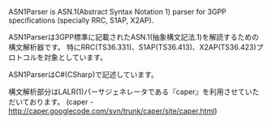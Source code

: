 ASN1Parser is ASN.1(Abstract Syntax Notation 1) parser for 3GPP specifications (specially RRC, S1AP, X2AP).

ASN1Parserは3GPP標準に記載されたASN.1(抽象構文記法.1)を解読するための構文解析器です。
特にRRC(TS36.331)、S1AP(TS36.413)、X2AP(TS36.423)プロトコルを対象としています。

ASN1ParserはC#(CSharp)で記述しています。

構文解析部分はLALR(1)パーサジェネレータである『caper』を利用させていただいております。
(caper - http://caper.googlecode.com/svn/trunk/caper/site/caper.html)